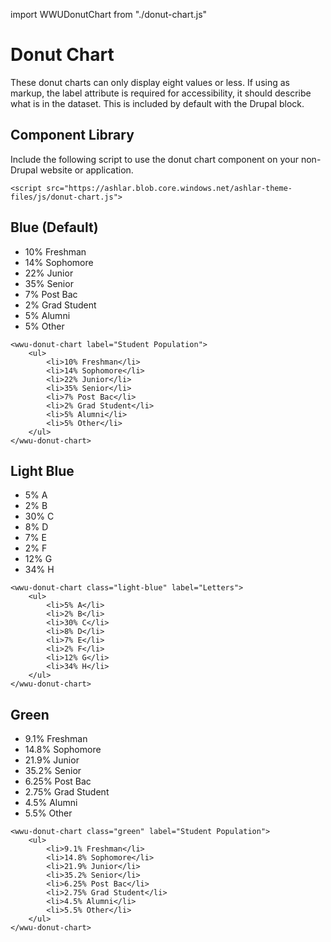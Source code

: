 import WWUDonutChart from "./donut-chart.js"

# Donut Chart
These donut charts can only display eight values or less. If using as markup, the label attribute is required for accessibility, it should describe what is in the dataset. This is included by default with the Drupal block.

## Component Library
Include the following script to use the donut chart component on your non-Drupal website or application.

```
<script src="https://ashlar.blob.core.windows.net/ashlar-theme-files/js/donut-chart.js">
```

## Blue (Default)
<wwu-donut-chart label="Student Population">
    <ul>
        <li>10% Freshman</li>
        <li>14% Sophomore</li>
        <li>22% Junior</li>
        <li>35% Senior</li>
        <li>7% Post Bac</li>
        <li>2% Grad Student</li>
        <li>5% Alumni</li>
        <li>5% Other</li>
    </ul>
</wwu-donut-chart>

    <wwu-donut-chart label="Student Population">
        <ul>
            <li>10% Freshman</li>
            <li>14% Sophomore</li>
            <li>22% Junior</li>
            <li>35% Senior</li>
            <li>7% Post Bac</li>
            <li>2% Grad Student</li>
            <li>5% Alumni</li>
            <li>5% Other</li>
        </ul>
    </wwu-donut-chart>

## Light Blue
<wwu-donut-chart class="light-blue" label="Letters">
    <ul>
        <li>5% A</li>
        <li>2% B</li>
        <li>30% C</li>
        <li>8% D</li>
        <li>7% E</li>
        <li>2% F</li>
        <li>12% G</li>
        <li>34% H</li>
    </ul>
</wwu-donut-chart>

    <wwu-donut-chart class="light-blue" label="Letters">
        <ul>
            <li>5% A</li>
            <li>2% B</li>
            <li>30% C</li>
            <li>8% D</li>
            <li>7% E</li>
            <li>2% F</li>
            <li>12% G</li>
            <li>34% H</li>
        </ul>
    </wwu-donut-chart>

## Green
<wwu-donut-chart class="green" label="Student Population">
    <ul>
        <li>9.1% Freshman</li>
        <li>14.8% Sophomore</li>
        <li>21.9% Junior</li>
        <li>35.2% Senior</li>
        <li>6.25% Post Bac</li>
        <li>2.75% Grad Student</li>
        <li>4.5% Alumni</li>
        <li>5.5% Other</li>
    </ul>
</wwu-donut-chart>

    <wwu-donut-chart class="green" label="Student Population">
        <ul>
            <li>9.1% Freshman</li>
            <li>14.8% Sophomore</li>
            <li>21.9% Junior</li>
            <li>35.2% Senior</li>
            <li>6.25% Post Bac</li>
            <li>2.75% Grad Student</li>
            <li>4.5% Alumni</li>
            <li>5.5% Other</li>
        </ul>
    </wwu-donut-chart>